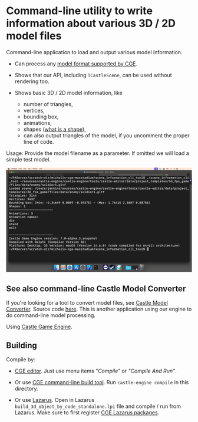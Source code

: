 # Command-line utility to write information about various 3D / 2D model files

Command-line application to load and output various model information.

- Can process any [model format supported by CGE](https://castle-engine.io/creating_data_model_formats.php).

- Shows that our API, including `TCastleScene`, can be used without rendering too.

- Shows basic 3D / 2D model information, like

    - number of triangles,
    - vertices,
    - bounding box,
    - animations,
    - shapes ([what is a shape](https://castle-engine.io/manual_optimization.php#section_shapes)),
    - can also output triangles of the model, if you uncomment the proper line of code.

Usage: Provide the model filename as a parameter. If omitted we will load a simple test model.

![Screenshot](screenshot.png)

## See also command-line Castle Model Converter

If you're looking for a tool to convert model files, see [Castle Model Converter](https://castle-engine.io/castle-model-converter). Source code [here](https://github.com/castle-engine/castle-model-viewer/blob/master/castle_model_converter.dpr). This is another application using our engine to do command-line model processing.

Using [Castle Game Engine](https://castle-engine.io/).

## Building

Compile by:

- [CGE editor](https://castle-engine.io/editor). Just use menu items _"Compile"_ or _"Compile And Run"_.

- Or use [CGE command-line build tool](https://castle-engine.io/build_tool). Run `castle-engine compile` in this directory.

- Or use [Lazarus](https://www.lazarus-ide.org/). Open in Lazarus `build_3d_object_by_code_standalone.lpi` file and compile / run from Lazarus. Make sure to first register [CGE Lazarus packages](https://castle-engine.io/lazarus).
